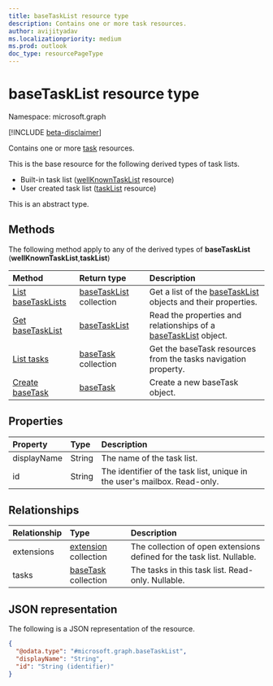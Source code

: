 ```yaml
---
title: baseTaskList resource type
description: Contains one or more task resources.
author: avijityadav
ms.localizationpriority: medium
ms.prod: outlook
doc_type: resourcePageType
---
```


# baseTaskList resource type

Namespace: microsoft.graph

[!INCLUDE [beta-disclaimer](../../includes/beta-disclaimer.md)]

Contains one or more [task](./basetask.md) resources.

This is the base resource for the following derived types of task lists.
* Built-in task list ([wellKnownTaskList](../resources/wellknowntasklist.md) resource)
* User created task list ([taskList](../resources/tasklist.md) resource) 

This is an abstract type.

## Methods

The following method apply to any of the derived types of **baseTaskList** (**wellKnownTaskList**,**taskList**)

| Method                                               | Return type                                             | Description                                                                                     |
| :--------------------------------------------------- | :------------------------------------------------------ | :---------------------------------------------------------------------------------------------- |
| [List baseTaskLists](../api/tasks-list-lists.md)     | [baseTaskList](../resources/basetasklist.md) collection | Get a list of the [baseTaskList](../resources/basetasklist.md) objects and their properties.    |
| [Get baseTaskList](../api/basetasklist-get.md)       | [baseTaskList](../resources/basetasklist.md)            | Read the properties and relationships of a [baseTaskList](../resources/basetasklist.md) object. |
| [List tasks](../api/basetasklist-list-tasks.md)      | [baseTask](../resources/basetask.md) collection         | Get the baseTask resources from the tasks navigation property.                                  |
| [Create baseTask](../api/basetasklist-post-tasks.md) | [baseTask](../resources/basetask.md)                    | Create a new baseTask object.                                                                   |

## Properties

| Property    | Type   | Description                                                               |
| :---------- | :----- | :------------------------------------------------------------------------ |
| displayName | String | The name of the task list.                                                |
| id          | String | The identifier of the task list, unique in the user's mailbox. Read-only. |

## Relationships

| Relationship | Type                                              | Description                                                            |
| :----------- | :------------------------------------------------ | :--------------------------------------------------------------------- |
| extensions   | [extension](../resources/extension.md) collection | The collection of open extensions defined for the task list. Nullable. |
| tasks        | [baseTask](../resources/basetask.md) collection   | The tasks in this task list. Read-only. Nullable.                      |

## JSON representation

The following is a JSON representation of the resource.

<!-- {
  "blockType": "resource",
  "keyProperty": "id",
  "@odata.type": "microsoft.graph.baseTaskList",
  "openType": false
}
-->

```json
{
  "@odata.type": "#microsoft.graph.baseTaskList",
  "displayName": "String",
  "id": "String (identifier)"
}
```
